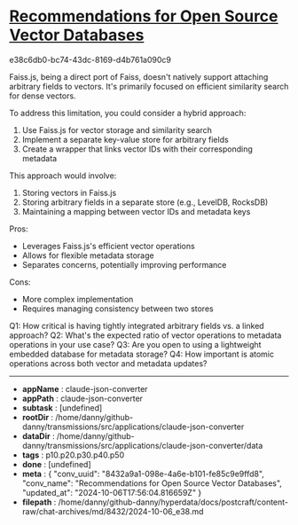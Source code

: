# [Recommendations for Open Source Vector Databases](https://claude.ai/chat/8432a9a1-098e-4a6e-b101-fe85c9e9ffd8)

e38c6db0-bc74-43dc-8169-d4b761a090c9

 Faiss.js, being a direct port of Faiss, doesn't natively support attaching arbitrary fields to vectors. It's primarily focused on efficient similarity search for dense vectors.

To address this limitation, you could consider a hybrid approach:

1. Use Faiss.js for vector storage and similarity search
2. Implement a separate key-value store for arbitrary fields
3. Create a wrapper that links vector IDs with their corresponding metadata

This approach would involve:

1. Storing vectors in Faiss.js
2. Storing arbitrary fields in a separate store (e.g., LevelDB, RocksDB)
3. Maintaining a mapping between vector IDs and metadata keys

Pros:
+ Leverages Faiss.js's efficient vector operations
+ Allows for flexible metadata storage
+ Separates concerns, potentially improving performance

Cons:
- More complex implementation
- Requires managing consistency between two stores

Q1: How critical is having tightly integrated arbitrary fields vs. a linked approach?
Q2: What's the expected ratio of vector operations to metadata operations in your use case?
Q3: Are you open to using a lightweight embedded database for metadata storage?
Q4: How important is atomic operations across both vector and metadata updates?

---

* **appName** : claude-json-converter
* **appPath** : claude-json-converter
* **subtask** : [undefined]
* **rootDir** : /home/danny/github-danny/transmissions/src/applications/claude-json-converter
* **dataDir** : /home/danny/github-danny/transmissions/src/applications/claude-json-converter/data
* **tags** : p10.p20.p30.p40.p50
* **done** : [undefined]
* **meta** : {
  "conv_uuid": "8432a9a1-098e-4a6e-b101-fe85c9e9ffd8",
  "conv_name": "Recommendations for Open Source Vector Databases",
  "updated_at": "2024-10-06T17:56:04.816659Z"
}
* **filepath** : /home/danny/github-danny/hyperdata/docs/postcraft/content-raw/chat-archives/md/8432/2024-10-06_e38.md
